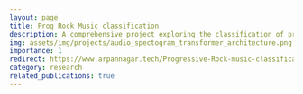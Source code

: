 ```yaml
---
layout: page
title: Prog Rock Music classification
description: A comprehensive project exploring the classification of progressive rock music using advanced machine learning techniques. 
img: assets/img/projects/audio_spectogram_transformer_architecture.png
importance: 1
redirect: https://www.arpannagar.tech/Progressive-Rock-music-classification/cap6610sp24_project_final_in_absentia.pdf
category: research
related_publications: true
---
```



